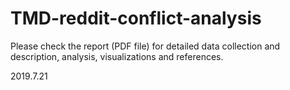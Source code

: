 # TMD-reddit-conflict-analysis

Please check the report (PDF file) for detailed data collection and description, analysis, visualizations and references.

2019.7.21